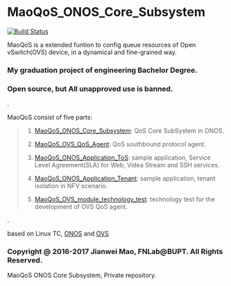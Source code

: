 # MaoQoS_ONOS_Core_Subsystem
[![Build Status](https://travis-ci.org/MaoJianwei/MaoQoS_ONOS_Core_Subsystem.svg?branch=master)](https://travis-ci.org/MaoJianwei/MaoQoS_ONOS_Core_Subsystem)

MaoQoS is a extended funtion to config queue resources of Open vSwitch(OVS) device, in a dynamical and fine-grained way.

### My graduation project of engineering Bachelor Degree.

### Open source, but All unapproved use is banned.

.

MaoQoS consist of five parts:

> 1. [MaoQoS_ONOS_Core_Subsystem](https://github.com/MaoJianwei/MaoQoS_ONOS_Core_Subsystem): QoS Core SubSystem in ONOS.
> 
> 2. [MaoQoS_OVS_QoS_Agent](https://github.com/MaoJianwei/MaoQoS_OVS_QoS_Agent): QoS southbound protocol agent.
> 
> 3. [MaoQoS_ONOS_Application_ToS](https://github.com/MaoJianwei/MaoQoS_ONOS_Application_ToS): sample application, Service Level Agreement(SLA) for Web, Videa Stream and SSH services.
> 
> 4. [MaoQoS_ONOS_Application_Tenant](https://github.com/MaoJianwei/MaoQoS_ONOS_Application_Tenant): sample application, tenant isolation in NFV scenario.
> 
> 5. [MaoQoS_OVS_module_technology_test](https://github.com/MaoJianwei/MaoQoS_OVS_module_technology_test): technology test for the development of OVS QoS agent.

.

based on Linux TC, [ONOS](http://onosproject.org/) and [OVS](http://openvswitch.org/)

### Copyright @ 2016-2017 Jianwei Mao, FNLab@BUPT. All Rights Reserved.

MaoQoS ONOS Core Subsystem, Private repository.

